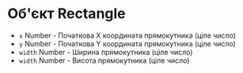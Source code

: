 # Об'єкт Rectangle

* `x` Number - Початкова Х координата прямокутника (ціле число)
* `y` Number - Початкова Y координата прямокутника (ціле число)
* `width` Number - Ширина прямокутника (ціле число)
* `width` Number - Висота прямокутника (ціле число)